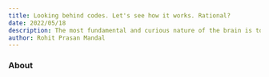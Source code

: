 ```yaml
---
title: Looking behind codes. Let's see how it works. Rational?
date: 2022/05/18
description: The most fundamental and curious nature of the brain is to ask questions. Some are relevant, and some are just useless. To justify this statement, one can watch their search history. The difference between an ordinary person and a great person lies in the degree of their questioning skills. For example, philanthropists have questioned what we've taken for granted. As a Computer Science student, I asked myself about these. 
author: Rohit Prasan Mandal
---
```


### About

